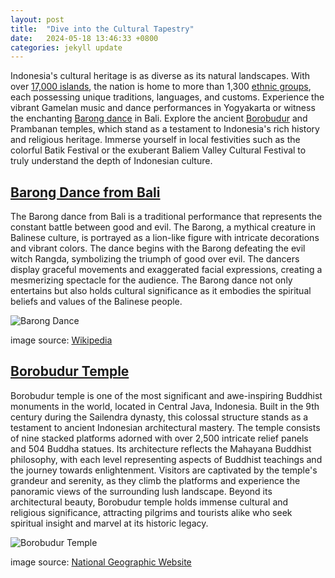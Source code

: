 ```yaml
---
layout: post
title:  "Dive into the Cultural Tapestry"
date:   2024-05-18 13:46:33 +0800
categories: jekyll update
---
```

Indonesia's cultural heritage is as diverse as its natural landscapes. With over [17,000 islands][island], the nation is home to more than 1,300 [ethnic groups][ethnic], each possessing unique traditions, languages, and customs. Experience the vibrant Gamelan music and dance performances in Yogyakarta or witness the enchanting [Barong dance][barong] in Bali. Explore the ancient [Borobudur][borobudur] and Prambanan temples, which stand as a testament to Indonesia's rich history and religious heritage. Immerse yourself in local festivities such as the colorful Batik Festival or the exuberant Baliem Valley Cultural Festival to truly understand the depth of Indonesian culture.

## [Barong Dance from Bali][barong]
The Barong dance from Bali is a traditional performance that represents the constant battle between good and evil. The Barong, a mythical creature in Balinese culture, is portrayed as a lion-like figure with intricate decorations and vibrant colors. The dance begins with the Barong defeating the evil witch Rangda, symbolizing the triumph of good over evil. The dancers display graceful movements and exaggerated facial expressions, creating a mesmerizing spectacle for the audience. The Barong dance not only entertains but also holds cultural significance as it embodies the spiritual beliefs and values of the Balinese people.


![Barong Dance][1]

image source: [Wikipedia][barong]

## [Borobudur Temple][borobudur]

Borobudur temple is one of the most significant and awe-inspiring Buddhist monuments in the world, located in Central Java, Indonesia. Built in the 9th century during the Sailendra dynasty, this colossal structure stands as a testament to ancient Indonesian architectural mastery. The temple consists of nine stacked platforms adorned with over 2,500 intricate relief panels and 504 Buddha statues. Its architecture reflects the Mahayana Buddhist philosophy, with each level representing aspects of Buddhist teachings and the journey towards enlightenment. Visitors are captivated by the temple's grandeur and serenity, as they climb the platforms and experience the panoramic views of the surrounding lush landscape. Beyond its architectural beauty, Borobudur temple holds immense cultural and religious significance, attracting pilgrims and tourists alike who seek spiritual insight and marvel at its historic legacy.

![Borobudur Temple][2]

image source: [National Geographic Website][borobudurimage]


[ethnic]: https://en.wikipedia.org/wiki/Ethnic_groups_in_Indonesia
[island]: https://en.wikipedia.org/wiki/List_of_islands_of_Indonesia
[barong]: https://en.wikipedia.org/wiki/Barong_dance
[borobudur]: https://en.wikipedia.org/wiki/Borobudur
[borobudurimage]: https://www.nationalgeographic.com/travel/world-heritage/article/borobudur-temple

[1]: https://upload.wikimedia.org/wikipedia/commons/thumb/4/47/Barong_and_Kris_dance.jpg/220px-Barong_and_Kris_dance.jpg
[2]: https://i.natgeofe.com/n/308bb55e-bf2d-48ec-9cf8-e2de1a8fb9e1/93240_4x3.jpg
